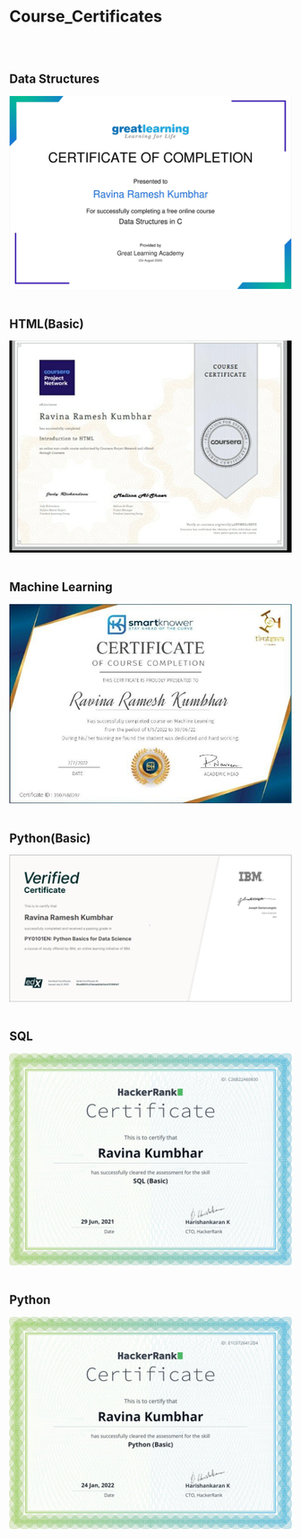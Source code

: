 # Course_Certificates

<br/><br/>
## Data Structures
![Data Structures](https://github.com/Ravinark23/Course_Certificates/blob/main/Data%20Structures.PNG)
<br/><br/>
## HTML(Basic)
![HTML](https://github.com/Ravinark23/Course_Certificates/blob/main/HTML(Basic).jfif)
<br/><br/>
## Machine Learning
![Machine Learning](https://github.com/Ravinark23/Course_Certificates/blob/main/Machine%20Learning.jfif)
<br/><br/>
## Python(Basic)
![Python Basic](https://github.com/Ravinark23/Course_Certificates/blob/main/Python(Basic).PNG)
<br/><br/>
## SQL
![SQL](https://github.com/Ravinark23/Course_Certificates/blob/main/SQL.png)
<br/><br/>
## Python
![Python](https://github.com/Ravinark23/Course_Certificates/blob/main/Python.png)
<br/><br/>
